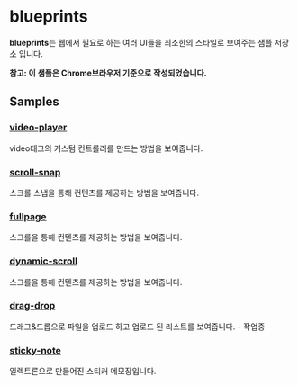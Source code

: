 # blueprints

**blueprints**는 웹에서 필요로 하는 여러 UI들을 최소한의 스타일로 보여주는 샘플 저장소 입니다.  

**참고: 이 샘플은 Chrome브라우저 기준으로 작성되었습니다.**

## Samples

### [video-player](https://akustar.github.io/blueprints/video-player/index.html)
video태그의 커스텀 컨트롤러를 만드는 방법을 보여줍니다.

### [scroll-snap](https://akustar.github.io/blueprints/scroll-snap/index.html)
스크롤 스냅을 통해 컨텐츠를 제공하는 방법을 보여줍니다.

### [fullpage](https://akustar.github.io/blueprints/fullpage/index.html)
스크롤을 통해 컨텐츠를 제공하는 방법을 보여줍니다.

### [dynamic-scroll](https://akustar.github.io/blueprints/dynamic-scroll/index.html)
스크롤을 통해 컨텐츠를 제공하는 방법을 보여줍니다.

### [drag-drop](https://akustar.github.io/blueprints/drag-drop/index.html)
드래그&드롭으로 파일을 업로드 하고 업로드 된 리스트를 보여줍니다. - 작업중

### [sticky-note](https://github.com/akustar/blueprints/tree/master/sticky-note)
일렉트론으로 만들어진 스티커 메모장입니다.